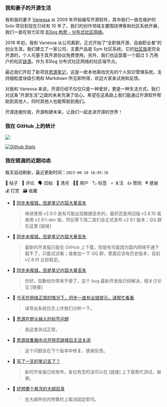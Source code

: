 ### 我和妻子的开源生活

我和我的妻子 [Vanessa](https://github.com/Vanessa219) 从 2009 年开始编写开源软件，其中我们一直在维护的 Solo 项目到现在已经有 10 年了。我们的创作领域主要围绕博客和社区系统开展，我们一直在努力实现 [B3log 构思 - 分布式社区网络](https://ld246.com/article/1546941897596)。

2018 年初，我和 Vanessa 从公司离职，正式开始了“全职做开源、自由职业者”的创业生涯。我们建立了一家公司，主要产品是 Sym 社区系统，它的[社区版](https://github.com/88250/symphony)是完全开源的，个人可基于其开源协议免费使用。另外，我们也运营着一个超过 5 万用户的社区[链滴](https://ld246.com)，作为 B3log 分布式社区网络的社区端节点。

最近我们开启了新项目[思源笔记](https://github.com/siyuan-note/siyuan)，这是一款本地离线优先的个人知识管理系统，支持细粒度块级引用和 Markdown 所见即所得，欢迎大家来试用和反馈。

对我和 Vanessa 来说，开源已经不仅仅只是一种爱好，更是一种生活方式，我们对这条“开源生活”之路的未来充满了信心。希望在这条路上我们能通过开源软件帮助到其他人，同时其他人也能帮助到我们。

开源连接你我，开源构建未来，让我们一起走进开源的世界！

### 我在 GitHub 上的统计

<a title="Hits" target="_blank" href="https://github.com/88250/88250"><img src="https://hits.b3log.org/88250/88250.svg"></a>

[![Github Stats](https://github-readme-stats.vercel.app/api?username=88250&theme=tokyonight&show_icons=true)](https://github.com/88250)

<!--events start -->

### 我在链滴的近期动态

每天自动刷新，最近更新时间：`2023-06-10 16:05:16`

📝 帖子 &nbsp; 💬 评论 &nbsp; 🗣 回帖 &nbsp; 🌙 清月 &nbsp; 👨‍💻 用户 &nbsp; 🏷️ 标签 &nbsp; ⭐️ 关注 &nbsp; 👍 赞同 &nbsp; 💗 感谢 &nbsp; 💰 打赏 &nbsp; 🗃 收藏

* 💬 [同步未报错，但是笔记内容大量丢失](https://ld246.com/article/1686381341561/comment/1686384205587#comments)

  > 继续使用 v2.9.0 是有可能出现数据丢失的，最好还是用旧版 v2.8.10 或者用 v2.9.1-dev 版，然后等下周二我们会正式发布 v2.9.1 版本；QQ 群在这里 [链接]
* 💬 [同步未报错，但是笔记内容大量丢失](https://ld246.com/article/1686381341561/comment/1686383889710#comments)

  > 最新的开发版只能在 GitHub 上下载，但是有可能因为国内网络不通下载不了，只能试试看；或者加一下 QQ 群，里面应该有历史版本，目前 v2.8.10 比较稳定。
* 💬 [同步未报错，但是笔记内容大量丢失](https://ld246.com/article/1686381341561/comment/1686382605192#comments)

  > 你好，抱歉给你带来不便了，这个 bug 最新开发版已经解决，相关讨论见 [链接]
* 💬 [今天在网络正常的情况下，同步一直有出错提示，请帮忙看看](https://ld246.com/article/1686123766998/comment/1686380526427#comments)

  > 请导出系统日志上传我们分析一下。
* 💬 [思源在题头输入的标签问题](https://ld246.com/article/1686375659189/comment/1686378592331#comments)

  > 我这里测试正常。
* 💬 [思源收集箱中点开网页链接后无法关闭](https://ld246.com/article/1686368410406/comment/1686369878619#comments)

  > 这个问题会在下个版本中修复，感谢反馈。
* 💬 [写了一天的笔记丢了？](https://ld246.com/article/1686230793530/comment/1686323706288#comments)

  > 新的开发版已经发布，各位有空的话可以在 [链接] 上下载帮忙测试，谢谢。
* 💬 [好想要个悬浮的大纲目录](https://ld246.com/article/1686321853177/comment/1686322111957#comments)

  > 在大纲所在的停靠栏上取消固定即可。


<!--events end -->
